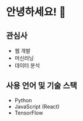 # 안녕하세요! 👋

## 관심사
- 웹 개발
- 머신러닝
- 데이터 분석

## 사용 언어 및 기술 스택
- Python
- JavaScript (React)
- TensorFlow
